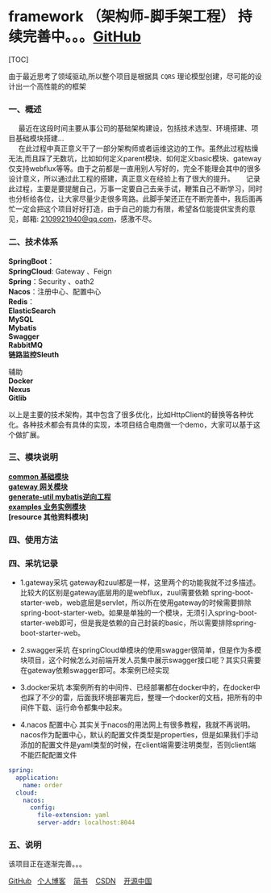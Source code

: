 #       framework （架构师-脚手架工程）  持续完善中。。。[GitHub](https://github.com/Lao-Feng/framework)
[TOC]

由于最近思考了领域驱动,所以整个项目是根据具 `CQRS` 理论模型创建，尽可能的设计出一个高性能的的框架

### 一、概述
&nbsp; &nbsp; &nbsp;最近在这段时间主要从事公司的基础架构建设，包括技术选型、环境搭建、项目基础模块搭建...<br>
&nbsp; &nbsp; &nbsp;在此过程中真正意义干了一部分架构师或者运维这边的工作。虽然此过程枯燥无法,而且踩了无数坑，比如如何定义parent模块、如何定义basic模块、gateway仅支持webflux等等。由于之前都是一直用别人写好的，完全不能理会其中的很多设计意义，所以通过此工程的搭建，真正意义在经验上有了很大的提升。
&nbsp; &nbsp; &nbsp;记录此过程，主要是要提醒自己，万事一定要自己去亲手试，鞭策自己不断学习，同时也分析给各位，让大家尽量少走很多弯路。此脚手架还正在不断完善中，我后面再忙一定会把这个项目好好打造，由于自己的能力有限，希望各位能提供宝贵的意见，邮箱: 2109921940@qq.com，感激不尽。

### 二、技术体系
**SpringBoot**：<br>
**SpringCloud**: Gateway 、Feign <br>
**Spring**：Security 、oath2 <br>
**Nacos**：注册中心、配置中心 <br>
**Redis**： <br>
**ElasticSearch** <br>
**MySQL** <br>
**Mybatis** <br>
**Swagger** <br>
**RabbitMQ** <br>
**链路监控Sleuth**<br>


辅助 <br>
**Docker** <br>
**Nexus** <br>
**Gitlib** <br>


以上是主要的技术架构，其中包含了很多优化，比如HttpClient的替换等各种优化。各种技术都会有具体的实现，本项目结合电商做一个demo，大家可以基于这个做扩展。

### 三、模块说明
**[common 基础模块](./common/README.md)** <br>
**[gateway 网关模块](./gateway/README.md)** <br>
**[generate-util mybatis逆向工程](./generate-uti/README.md)** <br>
**[examples 业务实例模块](./examples/README.md)** <br>
**[resource 其他资料模块]** <br>
### 四、使用方法


### 四、采坑记录
* 1.gateway采坑
gateway和zuul都是一样，这里两个的功能我就不过多描述。比较大的区别是gateway底层用的是webflux，zuul需要依赖 spring-boot-starter-web，web底层是servlet，所以所在使用gateway的时候需要排除spring-boot-starter-web。如果是单独的一个模块，无须引入spring-boot-starter-web即可，但是我是依赖的自己封装的basic，所以需要排除spring-boot-starter-web。

* 2.swagger采坑
在springCloud单模块的使用swagger很简单，但是作为多模块项目，这个时候怎么对前端开发人员集中展示swagger接口呢？其实只需要在gateway依赖swagger即可。本案例已经实现

* 3.docker采坑
本案例所有的中间件、已经部署都在docker中的，在docker中也踩了不少的雷，后面我环境部署完后，整理一个docker的文档，把所有的中间件下载、运行命令都集中起来。

* 4.nacos 配置中心
其实关于nacos的用法网上有很多教程，我就不再说明。nacos作为配置中心，默认的配置文件类型是properties，但是如果我们手动添加的配置文件是yaml类型的时候，在client端需要注明类型，否则client端不能匹配配置文件
```yaml
spring:
  application:
    name: order
  cloud:
    nacos:
      config:
        file-extension: yaml
        server-addr: localhost:8044
```

### 五、说明
该项目正在逐渐完善。。。


[GitHub](https://github.com/Lao-Feng)&nbsp; &nbsp;[个人博客](http://118.126.112.183:4000/) &nbsp; &nbsp;[简书](https://www.jianshu.com/u/63299b8dc868) &nbsp; &nbsp;[CSDN](https://blog.csdn.net/lao__feng) &nbsp; &nbsp;[开源中国](https://my.oschina.net/u/3865326)


















